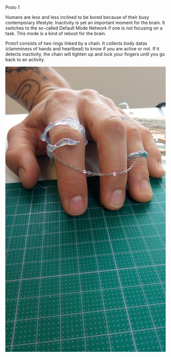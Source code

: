 Proto 1

Humans are less and less inclined to be bored because of their busy contemporary lifestyle. 
Inactivity is yet an important moment for the brain. It switches to the so-called Default Mode Network if one is not focusing on a task. This mode is a kind of reboot for the brain.

Proto1 consists of two rings linked by a chain. It collects body datas (clamminess of hands and heartbeat) to know if you are active or not. If it detects inactivity, the chain will tighten up and lock your fingers until you go back to an activity.

![rings](images/protoype1-chaine-ouvert.jpeg)
